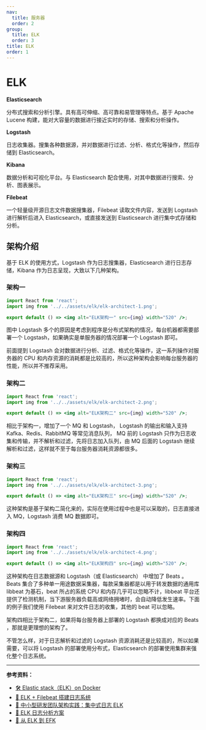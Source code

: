 ```yaml
---
nav:
  title: 服务器
  order: 2
group:
  title: ELK
  order: 3
title: ELK
order: 1
---
```


# ELK

**Elasticsearch**

分布式搜索和分析引擎。具有高可伸缩、高可靠和易管理等特点。基于 Apache Lucene 构建，能对大容量的数据进行接近实时的存储、搜索和分析操作。

**Logstash**

日志收集器。搜集各种数据源，并对数据进行过滤、分析、格式化等操作，然后存储到 Elasticsearch。

**Kibana**

数据分析和可视化平台。与 Elasticsearch 配合使用，对其中数据进行搜索、分析、图表展示。

**Filebeat**

一个轻量级开源日志文件数据搜集器，Filebeat 读取文件内容，发送到 Logstash 进行解析后进入 Elasticsearch，或直接发送到 Elasticsearch 进行集中式存储和分析。

## 架构介绍

基于 ELK 的使用方式，Logstash 作为日志搜集器，Elasticsearch 进行日志存储，Kibana 作为日志呈现，大致以下几种架构。

### 架构一

```jsx | inline
import React from 'react';
import img from '../../assets/elk/elk-architect-1.png';

export default () => <img alt="ELK架构一" src={img} width="520" />;
```

图中 Logstash 多个的原因是考虑到程序是分布式架构的情况，每台机器都需要部署一个 Logstash，如果确实是单服务器的情况部署一个 Logstash 即可。

前面提到 Logstash 会对数据进行分析、过滤、格式化等操作，这一系列操作对服务器的 CPU 和内存资源的消耗都是比较高的，所以这种架构会影响每台服务器的性能，所以并不推荐采用。

### 架构二

```jsx | inline
import React from 'react';
import img from '../../assets/elk/elk-architect-2.png';

export default () => <img alt="ELK架构二" src={img} width="520" />;
```

相比于架构一，增加了一个 MQ 和 Logstash， Logstash 的输出和输入支持 Kafka、Redis、RabbitMQ 等常见消息队列， MQ 前的 Logstash 只作为日志收集和传输，并不解析和过滤，先将日志加入队列，由 MQ 后面的 Logstash 继续解析和过滤，这样就不至于每台服务器消耗资源都很多。

### 架构三

```jsx | inline
import React from 'react';
import img from '../../assets/elk/elk-architect-3.png';

export default () => <img alt="ELK架构三" src={img} width="520" />;
```

这种架构是基于架构二简化来的，实际在使用过程中也是可以采取的，日志直接进入 MQ，Logstash 消费 MQ 数据即可。

### 架构四

```jsx | inline
import React from 'react';
import img from '../../assets/elk/elk-architect-4.png';

export default () => <img alt="ELK架构四" src={img} width="520" />;
```

这种架构在日志数据源和 Logstash（或 Elasticsearch） 中增加了 Beats 。Beats 集合了多种单一用途数据采集器，每款采集器都是以用于转发数据的通用库 libbeat 为基石，beat 所占的系统 CPU 和内存几乎可以忽略不计，libbeat 平台还提供了检测机制，当下游服务器负载高或网络拥堵时，会自动降低发生速率。下面的例子我们使用 Filebeat 来对文件日志的收集，其他的 beat 可以忽略。

架构四相比于架构二，如果将每台服务器上部署的 Logstash 都换成对应的 Beats ，那就是更理想的架构了。

不管怎么样，对于日志解析和过滤的 Logstash 资源消耗还是比较高的，所以如果需要，可以将 Logstash 的部署使用分布式，Elasticsearch 的部署使用集群来强化整个日志系统。

---

**参考资料：**

- [🛠 Elastic stack（ELK）on Docker](https://github.com/deviantony/docker-elk)
- [📝 ELK + Filebeat 搭建日志系统](https://juejin.im/entry/6844903520592723975)
- [📝 中小型研发团队架构实践：集中式日志 ELK](https://juejin.im/entry/6844903518671732743)
- [📝 ELK 日志分析方案](https://juejin.im/post/6844903702902358030)
- [📝 从 ELK 到 EFK](https://juejin.im/entry/6844903504448864270)